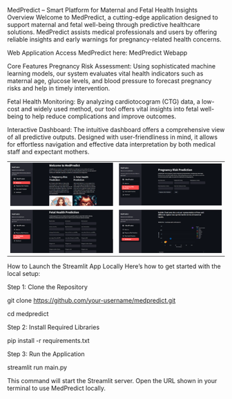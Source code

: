 MedPredict – Smart Platform for Maternal and Fetal Health Insights
Overview
Welcome to MedPredict, a cutting-edge application designed to support maternal and fetal well-being through predictive healthcare solutions. MedPredict assists medical professionals and users by offering reliable insights and early warnings for pregnancy-related health concerns.

Web Application
Access MedPredict here: MedPredict Webapp

Core Features
Pregnancy Risk Assessment: Using sophisticated machine learning models, our system evaluates vital health indicators such as maternal age, glucose levels, and blood pressure to forecast pregnancy risks and help in timely intervention.

Fetal Health Monitoring: By analyzing cardiotocogram (CTG) data, a low-cost and widely used method, our tool offers vital insights into fetal well-being to help reduce complications and improve outcomes.

Interactive Dashboard: The intuitive dashboard offers a comprehensive view of all predictive outputs. Designed with user-friendliness in mind, it allows for effortless navigation and effective data interpretation by both medical staff and expectant mothers.



<table>
  <tr>
    <td><img src="./graphics/About_us.png" alt="About Us" style="width:100%;"/></td>
    <td><img src="./graphics/Pregnancy_risk_Prediction.png" alt="Pregnancy Risk Prediction" style="width:100%;"/></td>
  </tr>
  <tr>
    <td><img src="./graphics/Fetal_Health.png" alt="Fetal Health" style="width:100%;"/></td>
    <td><img src="./graphics/Dashboard.png" alt="Dashboard" style="width:100%;"/></td>
  </tr>
</table>


How to Launch the Streamlit App Locally
Here’s how to get started with the local setup:

Step 1: Clone the Repository

git clone https://github.com/your-username/medpredict.git

cd medpredict

Step 2: Install Required Libraries

pip install -r requirements.txt

Step 3: Run the Application

streamlit run main.py

This command will start the Streamlit server. Open the URL shown in your terminal to use MedPredict locally.
